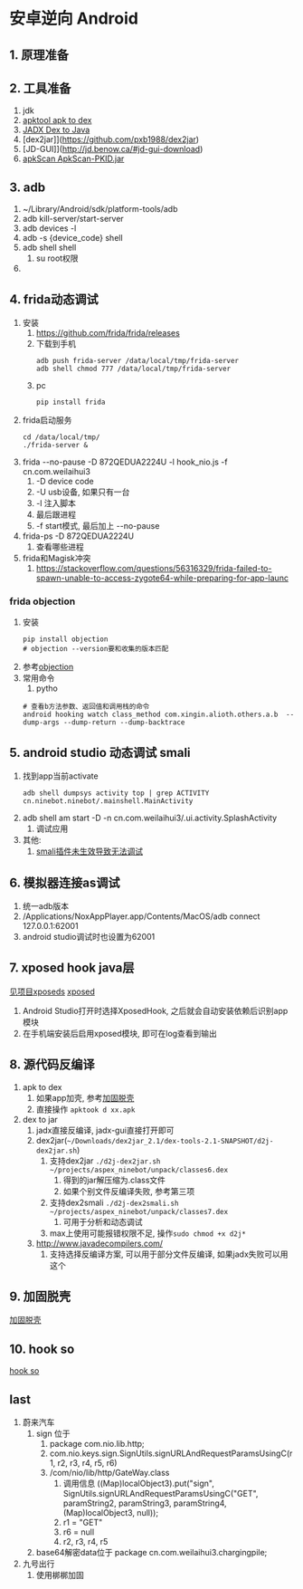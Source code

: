 # 安卓逆向 Android 

## 1. 原理准备


## 2. 工具准备
1. jdk
2. [apktool apk to dex](https://ibotpeaches.github.io/Apktool/)
3. [JADX Dex to Java](https://github.com/skylot/jadx)
4. [dex2jar]](https://github.com/pxb1988/dex2jar)
5. [JD-GUI]](http://jd.benow.ca/#jd-gui-download)
6. [apkScan ApkScan-PKID.jar]()


## 3. adb
1.  ~/Library/Android/sdk/platform-tools/adb
2. adb kill-server/start-server
3. adb devices -l 
4. adb -s {device_code} shell 
5. adb shell    shell
    1. su   root权限
6. 


## 4. frida动态调试
1. 安装
    1. https://github.com/frida/frida/releases
    2. 下载到手机
        ```
        adb push frida-server /data/local/tmp/frida-server
        adb shell chmod 777 /data/local/tmp/frida-server
        ```
    3. pc
        ```
        pip install frida
        ```
2. frida启动服务
    ```
    cd /data/local/tmp/
    ./frida-server &
    ```
3. frida --no-pause -D 872QEDUA2224U -l hook_nio.js -f cn.com.weilaihui3 
    1. -D device code
    2. -U usb设备, 如果只有一台
    3. -l 注入脚本
    4. 最后跟进程
    5. -f start模式, 最后加上 --no-pause
5. frida-ps -D 872QEDUA2224U
    1. 查看哪些进程
6. frida和Magisk冲突
    1. https://stackoverflow.com/questions/56316329/frida-failed-to-spawn-unable-to-access-zygote64-while-preparing-for-app-launc

### frida objection
1. 安装
    ```shell
    pip install objection
    # objection --version要和收集的版本匹配
    ```
2. 参考[objection](https://juejin.cn/post/6844904148215808014)
3. 常用命令
    1. pytho
    ```shell
    # 查看b方法参数、返回值和调用栈的命令
    android hooking watch class_method com.xingin.alioth.others.a.b  --dump-args --dump-return --dump-backtrace
    ```


## 5. android studio 动态调试 smali
1. 找到app当前activate
    ```
    adb shell dumpsys activity top | grep ACTIVITY
    cn.ninebot.ninebot/.mainshell.MainActivity
    ```
2. adb shell am start -D -n cn.com.weilaihui3/.ui.activity.SplashActivity
    1. 调试应用
3. 其他:
    1. [smali插件未生效导致无法调试](https://blog.csdn.net/ccczhi/article/details/107597936)


## 6. 模拟器连接as调试
1. 统一adb版本
2. /Applications/NoxAppPlayer.app/Contents/MacOS/adb connect 127.0.0.1:62001
3. android studio调试时也设置为62001


## 7. xposed hook java层
[见项目xposeds](https://github.com/maxiaoteng001/xposeds)
[xposed](xposed.md)
1. Android Studio打开时选择XposedHook, 之后就会自动安装依赖后识别app模块
2. 在手机端安装后启用xposed模块, 即可在log查看到输出


## 8. 源代码反编译
1. apk to dex
    1. 如果app加壳, 参考[加固脱壳](unpack.md)
    2. 直接操作 ```apktook d xx.apk```
2. dex to jar
    1. jadx直接反编译, jadx-gui直接打开即可
    2. dex2jar(`~/Downloads/dex2jar_2.1/dex-tools-2.1-SNAPSHOT/d2j-dex2jar.sh`)
        1. 支持dex2jar `./d2j-dex2jar.sh ~/projects/aspex_ninebot/unpack/classes6.dex`
            1. 得到的jar解压缩为.class文件
            2. 如果个别文件反编译失败, 参考第三项
        2. 支持dex2smali `./d2j-dex2smali.sh ~/projects/aspex_ninebot/unpack/classes7.dex`
            1. 可用于分析和动态调试
        3. max上使用可能报错权限不足, 操作`sudo chmod +x d2j*`
    3. http://www.javadecompilers.com/
        1. 支持选择反编译方案, 可以用于部分文件反编译, 如果jadx失败可以用这个


## 9. 加固脱壳
[加固脱壳](unpack.md)


## 10. hook so
[hook so](hook_so.md)


## last
1. 蔚来汽车
    1. sign 位于 
        1. package com.nio.lib.http;
        2. com.nio.keys.sign.SignUtils.signURLAndRequestParamsUsingC(r1, r2, r3, r4, r5, r6)
        3. /com/nio/lib/http/GateWay.class
            1. 调用信息 ((Map)localObject3).put("sign", SignUtils.signURLAndRequestParamsUsingC("GET", paramString2, paramString3, paramString4, (Map)localObject3, null));
            2. r1 = "GET"
            3. r6 = null
            4. r2, r3, r4, r5
    2. base64解密data位于 package cn.com.weilaihui3.chargingpile;
2. 九号出行
    1. 使用梆梆加固